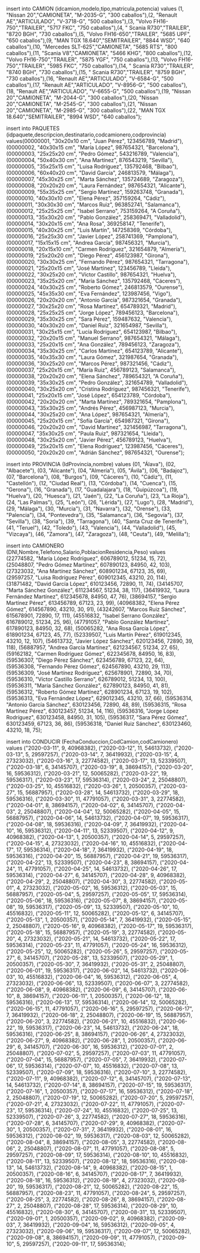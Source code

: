 insert into CAMION (idcamion,modelo,tipo,matricula,potencia) values
(1, "Nissan 20","CAMIONETA",  "M-2035-G", "300 caballos"),(2, "Renault AE","ARTICULADO", "V-3718-G", "500 caballos"),(3, "Volvo FH16-750","TRAILER", "5717 FKC", "750 caballos"),(4, " Scania R730","TRAILER", "8720 BGH", "730 caballos"),(5, "Volvo FH16-650","TRAILER", "5685 UPF", "650 caballos"),(9, "MAN TGX 18.640","SEMITRAILER", "8844 WSD", "640 caballos"),(10, "Mercedes SLT-625","CAMIONETA", "5685 RTS", "800 caballos"),(11, "Scania V8","CAMIONETA", "5466 KHG", "800 caballos"),(12, "Volvo FH16-750","TRAILER", "5875 YGF", "750 caballos"),(13, "Volvo FH16-750","TRAILER", "5985 FKC", "750 caballos"),(14, " Scania R730","TRAILER", "8740 BGH", "730 caballos"),(15, " Scania R730","TRAILER", "8759 BGH", "730 caballos"),(16, "Renault AE","ARTICULADO", "V-6584-G", "500 caballos"),(17, "Renault AE","ARTICULADO", "V-8956-G", "500 caballos"),(18, "Renault AE","ARTICULADO", "V-6655-G", "500 caballos"),(19, "Nissan 20","CAMIONETA", "M-2044-G", "300 caballos"),(20, "Nissan 20","CAMIONETA",  "M-2545-G", "300 caballos"),(21, "Nissan 20","CAMIONETA",  "M-2985-G", "300 caballos"),(22, "MAN TGX 18.640","SEMITRAILER", "8994 WSD", "640 caballos");

insert into PAQUETES (idpaquete,descripcion,destinatario,codcamionero,codprovincia) values(00000001, "30x20x10 cm", "Juan Pérez", 123456789, "Madrid"),
(00000002, "40x30x15 cm", "María López", 987654321, "Barcelona"),
(00000003, "25x25x20 cm", "Pedro Gómez", 543216789, "Valencia"),
(00000004, "50x40x30 cm", "Ana Martínez", 876543219, "Sevilla"),
(00000005, "35x25x15 cm", "Luisa Rodríguez", 135792468, "Bilbao"),
(00000006, "60x40x20 cm", "David García", 246813579, "Málaga"),
(00000007, "45x30x25 cm", "Marta Sánchez", 135724689, "Zaragoza"),
(00000008, "20x20x20 cm", "Laura Fernández", 987654321, "Alicante"),
(00000009, "55x35x25 cm", "Sergio Martínez", 159263748, "Granada"),
(00000010, "40x30x10 cm", "Elena Pérez", 357159264, "Cádiz"),
(00000011, "30x30x30 cm", "Marcos Ruiz", 963852741, "Salamanca"),
(00000012, "25x25x25 cm", "Isabel Serrano", 753159264, "A Coruña"),
(00000013, "35x30x20 cm", "Pablo González", 258369471, "Valladolid"),
(00000014, "30x20x15 cm", "Ana Rosa", 369258147, "Tenerife"),
(00000015, "40x30x25 cm", "Luis Martín", 147258369, "Córdoba"),
(00000016, "25x25x30 cm", "Javier López", 258741369, "Pamplona"),
(00000017, "15x15x15 cm", "Andrea García", 987456321, "Murcia"),
(00000018, "20x15x10 cm", "Carmen Rodríguez", 321654879, "Almería"),
(00000019, "25x20x20 cm", "Diego Pérez", 456123987, "Girona"),
(00000020, "30x30x25 cm", "Fernando Pérez", 987654321, "Tarragona"),
(00000021, "25x20x15 cm", "José Martínez", 123456789, "Lleida"),
(00000022, "30x25x20 cm", "Víctor Castillo", 987654321, "Huelva"),
(00000023, "35x25x20 cm", "María Sánchez", 135792468, "Cáceres"),
(00000024, "40x30x25 cm", "Roberto Gómez", 246813579, "Ourense"),
(00000025, "45x35x30 cm", "Eva Fernández", 123987456, "Vigo"),
(00000026, "20x20x20 cm", "Antonio García", 987321654, "Granada"),
(00000027, "30x25x20 cm", "Rosa Martínez", 654789321, "Madrid"),
(00000028, "25x25x25 cm", "Jorge López", 789456123, "Barcelona"),
(00000029, "35x30x25 cm", "Sara Pérez", 159487632, "Valencia"),
(00000030, "40x30x20 cm", "Daniel Ruiz", 321654987, "Sevilla"),
(00000031, "30x25x15 cm", "Lucía Rodríguez", 654123987, "Bilbao"),
(00000032, "20x20x15 cm", "Manuel Serrano", 987654321, "Málaga"),
(00000033, "25x20x15 cm", "Ana González", 789456123, "Zaragoza"),
(00000034, "35x30x25 cm", "Carlos Martínez", 654123789, "Alicante"),
(00000035, "40x35x30 cm", "Laura Gómez", 321987654, "Granada"),
(00000036, "30x25x20 cm", "Marcos Pérez", 987321456, "Cádiz"),
(00000037, "25x20x15 cm", "María Ruiz", 456789123, "Salamanca"),
(00000038, "20x20x20 cm", "Elena Sánchez", 789654321, "A Coruña"),
(00000039, "35x30x25 cm", "Pedro González", 321654789, "Valladolid"),
(00000040, "30x25x20 cm", "Cristina Rodríguez", 987456321, "Tenerife"),
(00000041, "25x20x15 cm", "José López", 654123789, "Córdoba"),
(00000042, "20x20x20 cm", "Marta Martínez", 789321654, "Pamplona"),
(00000043, "35x30x25 cm", "Andrés Pérez", 456987123, "Murcia"),
(00000044, "30x25x20 cm", "Ana López", 987654321, "Almería"),
(00000045, "25x20x15 cm", "Sofía García", 654987321, "Girona"),
(00000046, "20x20x20 cm", "David Martínez", 321456987, "Tarragona"),
(00000047, "35x30x25 cm", "Paula Ruiz", 987321654, "Lleida"),
(00000048, "30x25x20 cm", "Javier Pérez", 456789123, "Huelva"),
(00000049, "25x20x15 cm", "Elena Rodríguez", 123987456, "Cáceres"),
(00000050, "20x20x20 cm", "Adrián Sánchez", 987654321, "Ourense");


insert into PROVINCIA (IdProvincia,nombre) values (01, "Álava"),
(02, "Albacete"),
(03, "Alicante"),
(04, "Almería"),
(05, "Ávila"),
(06, "Badajoz"),
(07, "Barcelona"),
(08, "Burgos"),
(09, "Cáceres"),
(10, "Cádiz"),
(11, "Castellón"),
(12, "Ciudad Real"),
(13, "Córdoba"),
(14, "Cuenca"),
(15, "Gerona"),
(16, "Granada"),
(17, "Guadalajara"),
(18, "Guipúzcoa"),
(19, "Huelva"),
(20, "Huesca"),
(21, "Jaén"),
(22, "La Coruña"),
(23, "La Rioja"),
(24, "Las Palmas"),
(25, "León"),
(26, "Lérida"),
(27, "Lugo"),
(28, "Madrid"),
(29, "Málaga"),
(30, "Murcia"),
(31, "Navarra"),
(32, "Orense"),
(33, "Palencia"),
(34, "Pontevedra"),
(35, "Salamanca"),
(36, "Segovia"),
(37, "Sevilla"),
(38, "Soria"),
(39, "Tarragona"),
(40, "Santa Cruz de Tenerife"),
(41, "Teruel"),
(42, "Toledo"),
(43, "Valencia"),
(44, "Valladolid"),
(45, "Vizcaya"),
(46, "Zamora"),
(47, "Zaragoza"),
(48, "Ceuta"),
(49, "Melilla");

insert into CAMIONERO (DNI,Nombre,Telefono,Salario,PoblacionResidencia,Peso) values
    (22774582, "María López Rodríguez", 606789012, 51234, 15, 72),
    (25048807, "Pedro Gómez Martínez", 607890123, 84950, 42, 103),
    (27323032, "Ana Martínez Sánchez", 608901234, 67123, 35, 69),
    (29597257, "Luisa Rodríguez Pérez", 609012345, 43210, 20, 114),
    (31871482, "David García López", 610123456, 72890, 11, 74),
    (34145707, "Marta Sánchez González", 611234567, 51234, 38, 117),
    (36419932, "Laura Fernández Martínez", 612345678, 84950, 47, 76),
    (38694157, "Sergio Martínez Pérez", 613456789, 67123, 23, 99),
    (40968382, "Elena Pérez Gómez", 614567890, 43210, 30, 91),
    (43242607, "Marcos Ruiz Sánchez", 615678901, 72890, 17, 111),
    (45516832, "Isabel Serrano González", 616789012, 51234, 25, 96),
    (47791057, "Pablo González Martínez", 617890123, 84950, 32, 68),
    (50065282, "Ana Rosa García López", 618901234, 67123, 45, 77),
    (52339507, "Luis Martín Pérez", 619012345, 43210, 12, 107),
    (54613732, "Javier López Sánchez", 620123456, 72890, 39, 118),
    (56887957, "Andrea García Martínez", 621234567, 51234, 27, 65),
    (59162182, "Carmen Rodríguez Gómez", 622345678, 84950, 16, 83),
    (59536307, "Diego Pérez Sánchez", 623456789, 67123, 22, 64),
    (59536308, "Fernando Pérez Gómez", 624567890, 43210, 29, 113),
    (59536309, "José Martínez Rodríguez", 625678901, 72890, 34, 70),
    (59536310, "Víctor Castillo Serrano", 626789012, 51234, 13, 100),
    (59536311, "María Sánchez González", 627890123, 84950, 41, 81),
    (59536312, "Roberto Gómez Martínez", 628901234, 67123, 19, 102),
    (59536313, "Eva Fernández López", 629012345, 43210, 37, 66),
    (59536314, "Antonio García Sánchez", 630123456, 72890, 48, 89),
    (59536315, "Rosa Martínez Pérez", 630123457, 51234, 14, 116),
    (59536316, "Jorge López Rodríguez", 630123458, 84950, 31, 105),
    (59536317, "Sara Pérez Gómez", 630123459, 67123, 36, 86),
    (59536318, "Daniel Ruiz Sánchez", 630123460, 43210, 18, 75);

insert into CONDUCIR (FechaConduccion,CodCamion,codCamionero) values ("2020-03-11", 9, 40968382),
("2020-03-12", 11, 54613732),
("2020-03-13", 5, 29597257),
("2020-03-14", 7, 36419932),
("2020-03-15", 4, 27323032),
("2020-03-16", 3, 22774582),
("2020-03-17", 13, 52339507),
("2020-03-18", 6, 34145707),
("2020-03-19", 8, 38694157),
("2020-03-20", 16, 59536312),
("2020-03-21", 12, 50065282),
("2020-03-22", 19, 59536317),
("2020-03-23", 17, 59536314),
("2020-03-24", 2, 25048807),
("2020-03-25", 10, 45516832),
("2020-03-26", 1, 20500357),
("2020-03-27", 15, 56887957),
("2020-03-28", 14, 54613732),
("2020-03-29", 18, 59536316),
("2020-03-30", 11, 47791057),
("2020-03-31", 3, 22774582),
("2020-04-01", 8, 38694157),
("2020-04-02", 6, 34145707),
("2020-04-03", 2, 25048807),
("2020-04-04", 12, 50065282),
("2020-04-05", 15, 56887957),
("2020-04-06", 14, 54613732),
("2020-04-07", 19, 59536317),
("2020-04-08", 18, 59536316),
("2020-04-09", 7, 36419932),
("2020-04-10", 16, 59536312),
("2020-04-11", 13, 52339507),
("2020-04-12", 9, 40968382),
("2020-04-13", 1, 20500357),
("2020-04-14", 5, 29597257),
("2020-04-15", 4, 27323032),
("2020-04-16", 10, 45516832),
("2020-04-17", 17, 59536314),
("2020-04-18", 7, 36419932),
("2020-04-19", 18, 59536316),
("2020-04-20", 15, 56887957),
("2020-04-21", 19, 59536317),
("2020-04-22", 13, 52339507),
("2020-04-23", 8, 38694157),
("2020-04-24", 11, 47791057),
("2020-04-25", 14, 54613732),
("2020-04-26", 17, 59536314),
("2020-04-27", 6, 34145707),
("2020-04-28", 9, 40968382),
("2020-04-29", 2, 25048807),
("2020-04-30", 3, 22774582),
("2020-05-01", 4, 27323032),
("2020-05-02", 16, 59536312),
("2020-05-03", 15, 56887957),
("2020-05-04", 5, 29597257),
("2020-05-05", 17, 59536314),
("2020-05-06", 18, 59536316),
("2020-05-07", 8, 38694157),
("2020-05-08", 19, 59536317),
("2020-05-09", 13, 52339507),
("2020-05-10", 10, 45516832),
("2020-05-11", 12, 50065282),
("2020-05-12", 6, 34145707),
("2020-05-13", 1, 20500357),
("2020-05-14", 7, 36419932),
("2020-05-15", 2, 25048807),
("2020-05-16", 9, 40968382),
("2020-05-17", 19, 59536317),
("2020-05-18", 15, 56887957),
("2020-05-19", 3, 22774582),
("2020-05-20", 4, 27323032),
("2020-05-21", 14, 54613732),
("2020-05-22", 17, 59536314),
("2020-05-23", 11, 47791057),
("2020-05-24", 16, 59536312),
("2020-05-25", 12, 50065282),
("2020-05-26", 5, 29597257),
("2020-05-27", 6, 34145707),
("2020-05-28", 13, 52339507),
("2020-05-29", 1, 20500357),
("2020-05-30", 7, 36419932),
("2020-05-31", 2, 25048807),
("2020-06-01", 19, 59536317),
("2020-06-02", 14, 54613732),
("2020-06-03", 10, 45516832),
("2020-06-04", 16, 59536312),
("2020-06-05", 4, 27323032),
("2020-06-06", 13, 52339507),
("2020-06-07", 3, 22774582),
("2020-06-08", 9, 40968382),
("2020-06-09", 6, 34145707),
("2020-06-10", 8, 38694157),
("2020-06-11", 1, 20500357),
("2020-06-12", 18, 59536316),
("2020-06-13", 17, 59536314),
("2020-06-14", 12, 50065282),
("2020-06-15", 11, 47791057),
("2020-06-16", 5, 29597257),
("2020-06-17", 7, 36419932),
("2020-06-18", 2, 25048807),
("2020-06-19", 15, 56887957),
("2020-06-20", 3, 22774582),
("2020-06-21", 10, 45516832),
("2020-06-22", 19, 59536317),
("2020-06-23", 14, 54613732),
("2020-06-24", 18, 59536316),
("2020-06-25", 8, 38694157),
("2020-06-26", 4, 27323032),
("2020-06-27", 9, 40968382),
("2020-06-28", 1, 20500357),
("2020-06-29", 6, 34145707),
("2020-06-30", 16, 59536312),
("2020-07-01", 2, 25048807),
("2020-07-02", 5, 29597257),
("2020-07-03", 11, 47791057),
("2020-07-04", 15, 56887957),
("2020-07-05", 7, 36419932),
("2020-07-06", 17, 59536314),
("2020-07-07", 10, 45516832),
("2020-07-08", 13, 52339507),
("2020-07-09", 18, 59536316),
("2020-07-10", 3, 22774582),
("2020-07-11", 9, 40968382),
("2020-07-12", 6, 34145707),
("2020-07-13", 14, 54613732),
("2020-07-14", 8, 38694157),
("2020-07-15", 19, 59536317),
("2020-07-16", 1, 20500357),
("2020-07-17", 16, 59536312),
("2020-07-18", 2, 25048807),
("2020-07-19", 12, 50065282),
("2020-07-20", 5, 29597257),
("2020-07-21", 4, 27323032),
("2020-07-22", 11, 47791057),
("2020-07-23", 17, 59536314),
("2020-07-24", 10, 45516832),
("2020-07-25", 13, 52339507),
("2020-07-26", 3, 22774582),
("2020-07-27", 18, 59536316),
("2020-07-28", 6, 34145707),
("2020-07-29", 9, 40968382),
("2020-07-30", 1, 20500357),
("2020-07-31", 7, 36419932),
("2020-08-01", 16, 59536312),
("2020-08-02", 19, 59536317),
("2020-08-03", 12, 50065282),
("2020-08-04", 8, 38694157),
("2020-08-05", 3, 22774582),
("2020-08-06", 2, 25048807),
("2020-08-07", 11, 47791057),
("2020-08-08", 5, 29597257),
("2020-08-09", 17, 59536314),
("2020-08-10", 10, 45516832),
("2020-08-11", 13, 52339507),
("2020-08-12", 18, 59536316),
("2020-08-13", 14, 54613732),
("2020-08-14", 9, 40968382),
("2020-08-15", 1, 20500357),
("2020-08-16", 6, 34145707),
("2020-08-17", 7, 36419932),
("2020-08-18", 16, 59536312),
("2020-08-19", 4, 27323032),
("2020-08-20", 19, 59536317),
("2020-08-21", 12, 50065282),
("2020-08-22", 15, 56887957),
("2020-08-23", 11, 47791057),
("2020-08-24", 5, 29597257),
("2020-08-25", 3, 22774582),
("2020-08-26", 8, 38694157),
("2020-08-27", 2, 25048807),
("2020-08-28", 17, 59536314),
("2020-08-29", 10, 45516832),
("2020-08-30", 6, 34145707),
("2020-08-31", 13, 52339507),
("2020-09-01", 1, 20500357),
("2020-09-02", 9, 40968382),
("2020-09-03", 7, 36419932),
("2020-09-04", 16, 59536312),
("2020-09-05", 4, 27323032),
("2020-09-06", 19, 59536317),
("2020-09-07", 12, 50065282),
("2020-09-08", 8, 38694157),
("2020-09-09", 11, 47791057),
("2020-09-10", 5, 29597257),
("2020-09-11", 17, 59536314);

